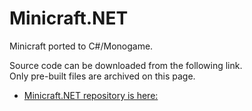# Minicraft.NET  

Minicraft ported to C#/Monogame.  

Source code can be downloaded from the following link.  
Only pre-built files are archived on this page.  

* [Minicraft.NET repository is here:](https://github.com/xposure/minicraft.net)
